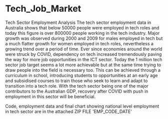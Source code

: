 # Tech_Job_Market
Tech Sector Employment Analysis
The tech sector employment data in Australia shows that below 50000 people were employed in tech roles and today this figure is over 800000 people working in the tech industry. Major growth was observed during 2000 and 2009 for males employed in tech but a much flatter growth for women employed in tech roles, nevertheless a growing trend over a period of time. 
Ever since economies around the world were struck by COVID, dependency on tech increased tremendously paving the way for more job opportunities in the ICT sector. Today the 1 million tech sector job target seems a lot more achievable but at the same time trying to draw people into the field is necessary too. This can be achieved through a curriculum in school, introducing students to opportunities at an early age and subsidised courses to train those who seek to learn and adapt to transition into a tech role.
With the tech sector being one of the major contributors to the Australian GDP, recovery after COVID with push in employment in this sector will be beneficial.

Code, employment data and final chart showing national level employment in tech sector are in the attached ZIP FILE 'EMP_CODE_DATE'

